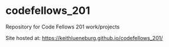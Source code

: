 # codefellows_201
Repository for Code Fellows 201 work/projects

Site hosted at: https://keithlueneburg.github.io/codefellows_201/
